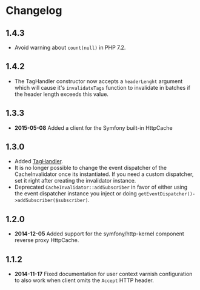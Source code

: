 Changelog
=========

1.4.3
-----

* Avoid warning about `count(null)` in PHP 7.2.

1.4.2
-----

* The TagHandler constructor now accepts a ``headerLenght`` argument which will
  cause it's ``invalidateTags`` function to invalidate in batches if the header
  length exceeds this value.

1.3.3
-----

* **2015-05-08** Added a client for the Symfony built-in HttpCache

1.3.0
-----

* Added [TagHandler](http://foshttpcache.readthedocs.org/en/latest/invalidation-handlers.html#tag-handler).
* It is no longer possible to change the event dispatcher of the
  CacheInvalidator once its instantiated. If you need a custom dispatcher, set
  it right after creating the invalidator instance.
* Deprecated `CacheInvalidator::addSubscriber` in favor of either using the event
  dispatcher instance you inject or doing `getEventDispatcher()->addSubscriber($subscriber)`.

1.2.0
-----

* **2014-12-05** Added support for the symfony/http-kernel component reverse proxy HttpCache.

1.1.2
-----

* **2014-11-17** Fixed documentation for user context varnish configuration to also work when
  client omits the `Accept` HTTP header.

